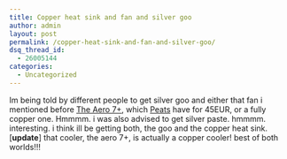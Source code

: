 ```yaml
---
title: Copper heat sink and fan and silver goo
author: admin
layout: post
permalink: /copper-heat-sink-and-fan-and-silver-goo/
dsq_thread_id:
  - 26005144
categories:
  - Uncategorized
---
```

Im being told by different people to get silver goo and either that fan i mentioned before [The Aero 7+][1], which [Peats][2] have for 45EUR, or a fully copper one. Hmmmm. i was also advised to get silver paste. hmmmm. interesting. i think ill be getting both, the goo and the copper heat sink. [**update**] that cooler, the aero 7+, is actually a copper cooler! best of both worlds!!!

 [1]: http://godonlyknows.lotas-smartman.net/index.php?q=Cooler+Master+AERO+7%2B+AMD+
 [2]: http://www.peats.ie